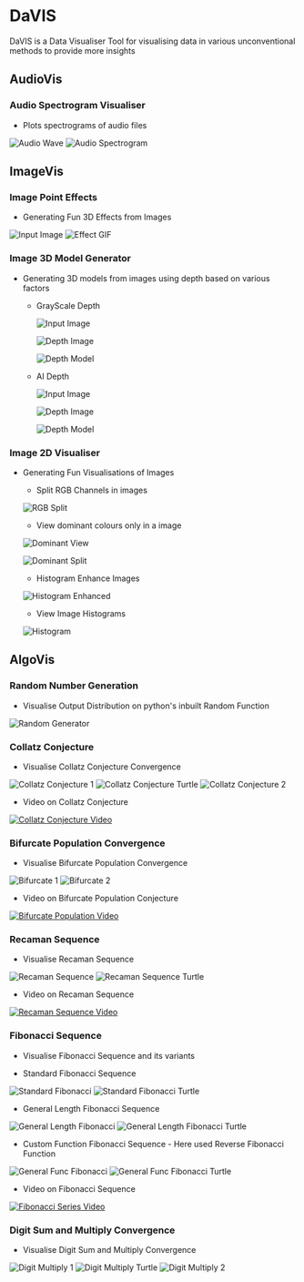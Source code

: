 # DaVIS
 DaVIS is a Data Visualiser Tool for visualising data in various unconventional methods to provide more insights

## AudioVis
### Audio Spectrogram Visualiser
   - Plots spectrograms of audio files
   
   ![Audio Wave](https://github.com/KausikN/DaVIS/blob/master/AudioVis/GeneratedVisualisations/AudioSpectrogram_AudioWave.png)
   ![Audio Spectrogram](https://github.com/KausikN/DaVIS/blob/master/AudioVis/GeneratedVisualisations/AudioSpectrogram_Spectrogram.png)
   
## ImageVis
### Image Point Effects
   - Generating Fun 3D Effects from Images
   
   ![Input Image](https://github.com/KausikN/DaVIS/blob/master/ImageVis/GeneratedVisualisations/Pika.jpg)
   ![Effect GIF](https://github.com/KausikN/DaVIS/blob/master/ImageVis/GeneratedVisualisations/Pika_IPEffect.gif)

### Image 3D Model Generator
   - Generating 3D models from images using depth based on various factors
   
      - GrayScale Depth

         ![Input Image](https://github.com/KausikN/DaVIS/blob/master/ImageVis/GeneratedVisualisations/Image3DVis_GrayScaleDepth_InputImage.png)

         ![Depth Image](https://github.com/KausikN/DaVIS/blob/master/ImageVis/GeneratedVisualisations/Image3DVis_GrayScaleDepth_DepthImage.png)

         ![Depth Model](https://github.com/KausikN/DaVIS/blob/master/ImageVis/GeneratedVisualisations/Image3DVis_GrayScaleDepth_Model.PNG)

      - AI Depth

         ![Input Image](https://github.com/KausikN/DaVIS/blob/master/ImageVis/GeneratedVisualisations/Image3DVis_AIDepth_InputImage.PNG)

         ![Depth Image](https://github.com/KausikN/DaVIS/blob/master/ImageVis/GeneratedVisualisations/Image3DVis_AIDepth_DepthImage.png)

         ![Depth Model](https://github.com/KausikN/DaVIS/blob/master/ImageVis/GeneratedVisualisations/Image3DVis_AIDepth_Model.PNG)

### Image 2D Visualiser
   - Generating Fun Visualisations of Images

      - Split RGB Channels in images
   
      ![RGB Split](https://github.com/KausikN/DaVIS/blob/master/ImageVis/GeneratedVisualisations/Image2DVis_RGBChannelSplit.png)

      - View dominant colours only in a image
   
      ![Dominant View](https://github.com/KausikN/DaVIS/blob/master/ImageVis/GeneratedVisualisations/Image2DVis_DominantChannel.png)

      ![Dominant Split](https://github.com/KausikN/DaVIS/blob/master/ImageVis/GeneratedVisualisations/Image2DVis_RGBDominantChannelSplit.png)

      - Histogram Enhance Images
   
      ![Histogram Enhanced](https://github.com/KausikN/DaVIS/blob/master/ImageVis/GeneratedVisualisations/Image2DVis_ImageEnhance.png)

      - View Image Histograms
   
      ![Histogram](https://github.com/KausikN/DaVIS/blob/master/ImageVis/GeneratedVisualisations/Image2DVis_ImageHistogram.png)

## AlgoVis
### Random Number Generation
   - Visualise Output Distribution on python's inbuilt Random Function
   
   ![Random Generator](https://github.com/KausikN/DaVIS/blob/master/AlgoVis/GeneratedVisualisations/RandomGen_GIF.gif)
   
### Collatz Conjecture
   - Visualise Collatz Conjecture Convergence
   
   ![Collatz Conjecture 1](https://github.com/KausikN/DaVIS/blob/master/AlgoVis/GeneratedVisualisations/CollatzConjecture_ConvergenceSingleValue.png)
   ![Collatz Conjecture Turtle](https://github.com/KausikN/DaVIS/blob/master/AlgoVis/GeneratedVisualisations/CollatzConjecture_ConvergenceTurtle.PNG)
   ![Collatz Conjecture 2](https://github.com/KausikN/DaVIS/blob/master/AlgoVis/GeneratedVisualisations/CollatzConjecture_ConvergenceItersCount.png)
   
   - Video on Collatz Conjecture
   
   [![Collatz Conjecture Video](https://img.youtube.com/vi/5mFpVDpKX70/0.jpg)](https://www.youtube.com/watch?v=5mFpVDpKX70)
   
### Bifurcate Population Convergence
   - Visualise Bifurcate Population Convergence
   
   ![Bifurcate 1](https://github.com/KausikN/DaVIS/blob/master/AlgoVis/GeneratedVisualisations/Bifurcation_PopulationConvergence.png)
   ![Bifurcate 2](https://github.com/KausikN/DaVIS/blob/master/AlgoVis/GeneratedVisualisations/Bifurcation_BifurcationPlot.png)
      
   - Video on Bifurcate Population Conjecture
   
   [![Bifurcate Population Video](https://img.youtube.com/vi/ovJcsL7vyrk/0.jpg)](https://www.youtube.com/watch?v=ovJcsL7vyrk)

### Recaman Sequence
   - Visualise Recaman Sequence
   
   ![Recaman Sequence](https://github.com/KausikN/DaVIS/blob/master/AlgoVis/GeneratedVisualisations/Recaman_Sequence.png)
   ![Recaman Sequence Turtle](https://github.com/KausikN/DaVIS/blob/master/AlgoVis/GeneratedVisualisations/Recaman_SequenceTurtle.PNG)
      
   - Video on Recaman Sequence
   
   [![Recaman Sequence Video](https://img.youtube.com/vi/FGC5TdIiT9U/0.jpg)](https://www.youtube.com/watch?v=FGC5TdIiT9U)

### Fibonacci Sequence
   - Visualise Fibonacci Sequence and its variants
   
   - Standard Fibonacci Sequence

   ![Standard Fibonacci](https://github.com/KausikN/DaVIS/blob/master/AlgoVis/GeneratedVisualisations/Fibonacci_Standard.png)
   ![Standard Fibonacci Turtle](https://github.com/KausikN/DaVIS/blob/master/AlgoVis/GeneratedVisualisations/Fibonacci_StandardTurtle.PNG)

   - General Length Fibonacci Sequence

   ![General Length Fibonacci](https://github.com/KausikN/DaVIS/blob/master/AlgoVis/GeneratedVisualisations/Fibonacci_GenericLength.png)
   ![General Length Fibonacci Turtle](https://github.com/KausikN/DaVIS/blob/master/AlgoVis/GeneratedVisualisations/Fibonacci_GenericLengthTurtle.PNG)

   - Custom Function Fibonacci Sequence - Here used Reverse Fibonacci Function

   ![General Func Fibonacci](https://github.com/KausikN/DaVIS/blob/master/AlgoVis/GeneratedVisualisations/Fibonacci_GenericFunc.png)
   ![General Func Fibonacci Turtle](https://github.com/KausikN/DaVIS/blob/master/AlgoVis/GeneratedVisualisations/Fibonacci_GenericFuncTurtle.PNG)

   - Video on Fibonacci Sequence
   
   [![Fibonacci Series Video](https://img.youtube.com/vi/SjSHVDfXHQ4/0.jpg)](https://www.youtube.com/watch?v=SjSHVDfXHQ4)
   
### Digit Sum and Multiply Convergence
   - Visualise Digit Sum and Multiply Convergence
   
   ![Digit Multiply 1](https://github.com/KausikN/DaVIS/blob/master/AlgoVis/GeneratedVisualisations/DigitMultiply_ConvergenceSingleValue.png)
   ![Digit Multiply Turtle](https://github.com/KausikN/DaVIS/blob/master/AlgoVis/GeneratedVisualisations/DigitMultiply_ConvergenceTurtle.PNG)
   ![Digit Multiply 2](https://github.com/KausikN/DaVIS/blob/master/AlgoVis/GeneratedVisualisations/DigitMultiply_ConvergenceItersCount.png)
